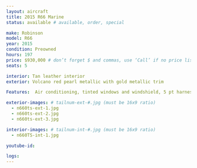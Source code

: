 ```yaml
---
layout: aircraft
title: 2015 R66 Marine
status: available # available, order, special

make: Robinson
model: R66
year: 2015
condition: Preowned
hours: 197
price: $930,000 # don’t forget $ and commas, use ‘Call’ if no price listed
seats: 5

interior: Tan leather interior
exterior: Volcano red pearl metallic with gold metallic trim

Features:  Air conditioning, tinted windows and windshield, 5 pt harness seatbelt, fire extinguisher, heated pitot tube,vertical card compass, G500H upper console, HSCH heli synth visn + chart, autopilot Genesys Helisas, Garmin GTN750 GPS/Com/Nav, Garmin G225B com radion, GTX330EX xponder w/ADS-B out, Kannad 406 ELT, Universal data link Garmin GDL88, Radar altimeter FreeFlt RA4500, Garmin GMA350H audio panel, cabin cover extended.

exterior-images: # tailnum-ext-#.jpg (must be 16x9 ratio)
  - n660ts-ext-1.jpg
  - n660ts-ext-2.jpg
  - n660ts-ext-3.jpg

interior-images: # tailnum-int-#.jpg (must be 16x9 ratio)
  - n660TS-int-1.jpg

youtube-id:

logs:
---
```

